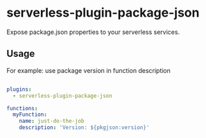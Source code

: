 # serverless-plugin-package-json

Expose package.json properties to your serverless services.

## Usage

For example: use package version in function description

```yaml

plugins:
  - serverless-plugin-package-json

functions:
  myFunction:
    name: just-do-the-job
    description: 'Version: ${pkgjson:version}'

```
